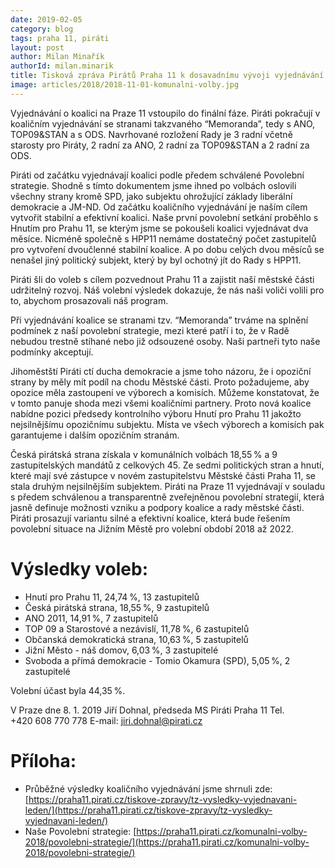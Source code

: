 ```yaml
---
date: 2019-02-05
category: blog
tags: praha 11, piráti
layout: post
author: Milan Minařík
authorId: milan.minarik
title: Tisková zpráva Pirátů Praha 11 k dosavadnímu vývoji vyjednávání koalice na Praze
image: articles/2018/2018-11-01-komunalni-volby.jpg
---
```


Vyjednávání o koalici na Praze 11 vstoupilo do finální fáze. Piráti pokračují v koaličním vyjednávání se stranami takzvaného “Memoranda”, tedy s ANO, TOP09&STAN a s ODS. 
Navrhované rozložení Rady je 3 radní včetně starosty pro Piráty, 2 radní za ANO, 2 radní za TOP09&STAN a 2 radní za ODS.

Piráti od začátku vyjednávají koalici podle předem schválené Povolební strategie. Shodně s tímto dokumentem jsme ihned po volbách oslovili všechny strany kromě SPD, jako subjektu ohrožující základy liberální demokracie a JM-ND. Od začátku koaličního vyjednávání je naším cílem vytvořit stabilní a efektivní koalici. Naše první povolební setkání proběhlo s Hnutím pro Prahu 11, se kterým jsme se pokoušeli koalici vyjednávat dva měsíce. Nicméně společně s HPP11 nemáme dostatečný počet zastupitelů pro vytvoření dvoučlenné stabilní koalice. A po dobu celých dvou měsíců se nenašel jiný politický subjekt, který by byl ochotný jít do Rady s HPP11.

Piráti šli do voleb s cílem pozvednout Prahu 11 a zajistit naší městské části udržitelný rozvoj. Náš volební výsledek dokazuje, že nás naši voliči volili pro to, abychom prosazovali náš program. 

Při vyjednávání koalice se stranami tzv. “Memoranda” trváme na splnění podmínek z naší povolební strategie, mezi které patří i to, že v Radě nebudou trestně stíhané nebo již odsouzené osoby. Naši partneři tyto naše podmínky akceptují.

Jihoměstští Piráti ctí ducha demokracie a jsme toho názoru, že i opoziční strany by měly mít podíl na chodu Městské části. Proto požadujeme, aby opozice měla zastoupení ve výborech a komisích. Můžeme konstatovat, že v tomto panuje shoda mezi všemi koaličními partnery. Proto nová koalice nabídne pozici předsedy kontrolního výboru Hnutí pro Prahu 11 jakožto nejsilnějšímu opozičnímu subjektu. Místa ve všech výborech a komisích pak garantujeme i dalším opozičním stranám.

Česká pirátská strana získala v komunálních volbách 18,55 % a 9 zastupitelských mandátů z celkových 45. Ze sedmi politických stran a hnutí, které mají své zástupce v novém zastupitelstvu Městské části Praha 11, se stala druhým nejsilnějším subjektem. 
Piráti na Praze 11 vyjednávají v souladu s předem schválenou a transparentně zveřejněnou povolební strategií, která jasně definuje možnosti vzniku a podpory koalice a rady městské části. Piráti prosazují variantu silné a efektivní koalice, která bude řešením povolební situace na Jižním Městě pro volební období 2018 až 2022.

# Výsledky voleb:

- Hnutí pro Prahu 11, 24,74 %, 13 zastupitelů
- Česká pirátská strana, 18,55 %, 9 zastupitelů
- ANO 2011, 14,91 %, 7 zastupitelů
- TOP 09 a Starostové a nezávislí, 11,78 %, 6 zastupitelů
- Občanská demokratická strana, 10,63 %, 5 zastupitelů
- Jižní Město - náš domov, 6,03 %, 3 zastupitelé
- Svoboda a přímá demokracie - Tomio Okamura (SPD), 5,05 %, 2 zastupitelé

Volební účast byla 44,35 %.

V Praze dne 8. 1. 2019
Jiří Dohnal, předseda MS Piráti Praha 11
Tel. +420 608 770 778
E-mail: jiri.dohnal@pirati.cz

# Příloha: 
- Průběžné výsledky koaličního vyjednávání jsme shrnuli zde: [https://praha11.pirati.cz/tiskove-zpravy/tz-vysledky-vyjednavani-leden/](https://praha11.pirati.cz/tiskove-zpravy/tz-vysledky-vyjednavani-leden/)
- Naše Povolební strategie: [https://praha11.pirati.cz/komunalni-volby-2018/povolebni-strategie/](https://praha11.pirati.cz/komunalni-volby-2018/povolebni-strategie/)
